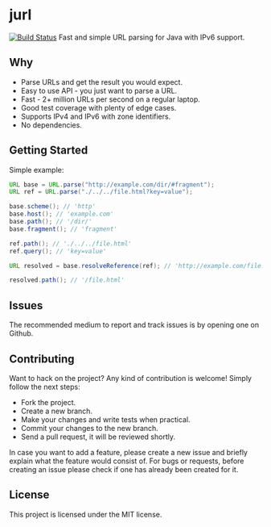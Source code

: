 # jurl
[![Build Status](https://travis-ci.org/anthonynsimon/jurl.svg?branch=master)](https://travis-ci.org/anthonynsimon/jurl/builds)
Fast and simple URL parsing for Java with IPv6 support.

## Why
- Parse URLs and get the result you would expect.
- Easy to use API - you just want to parse a URL.
- Fast - 2+ million URLs per second on a regular laptop.
- Good test coverage with plenty of edge cases.
- Supports IPv4 and IPv6 with zone identifiers.
- No dependencies.

## Getting Started

Simple example:
```java
URL base = URL.parse("http://example.com/dir/#fragment");
URL ref = URL.parse("./../../file.html?key=value");

base.scheme(); // 'http'
base.host(); // 'example.com'
base.path(); // '/dir/'
base.fragment(); // 'fragment'

ref.path(); // './../../file.html'
ref.query(); // 'key=value'

URL resolved = base.resolveReference(ref); // 'http://example.com/file.html?key=value'

resolved.path(); // '/file.html'
```

## Issues

The recommended medium to report and track issues is by opening one on Github.

## Contributing

Want to hack on the project? Any kind of contribution is welcome! Simply follow the next steps:

- Fork the project.
- Create a new branch.
- Make your changes and write tests when practical.
- Commit your changes to the new branch.
- Send a pull request, it will be reviewed shortly.

In case you want to add a feature, please create a new issue and briefly explain what the feature would consist of. For bugs or requests, before creating an issue please check if one has already been created for it.

## License

This project is licensed under the MIT license.
